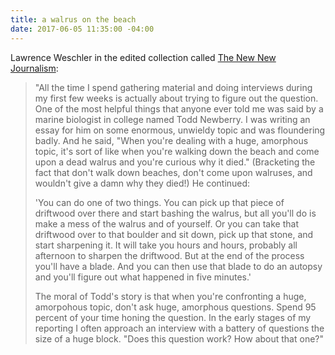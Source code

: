```yaml
---
title: a walrus on the beach
date: 2017-06-05 11:35:00 -04:00
---
```


Lawrence Weschler in the edited collection called [The New New Journalism](http://www.newnewjournalism.com/about.htm): 

> "All the time I spend gathering material and doing interviews during my first few weeks is actually about trying to figure out the question. One of the most helpful things that anyone ever told me was said by a marine biologist in college named Todd Newberry. I was writing an essay for him on some enormous, unwieldy topic and was floundering badly. And he said, "When you're dealing with a huge, amorphous topic, it's sort of like when you're walking down the beach and come upon a dead walrus and you're curious why it died." (Bracketing the fact that don't walk down beaches, don't come upon walruses, and wouldn't give a damn why they died!) He continued:
>  
> 'You can do one of two things. You can pick up that piece of driftwood over there and start bashing the walrus, but all you'll do is make a mess of the walrus and of yourself. Or you can take that driftwood over to that boulder and sit down, pick up that stone, and start sharpening it. It will take you hours and hours, probably all afternoon to sharpen the driftwood. But at the end of the process you'll have a blade. And you can then use that blade to do an autopsy and you'll figure out what happened in five minutes.'
> 
> The moral of Todd's story is that when you're confronting a huge, amorpohous topic, don't ask huge, amorphous questions. Spend 95 percent of your time honing the question. In the early stages of my reporting I often approach an interview with a battery of questions the size of a huge block. "Does this question work? How about that one?"

